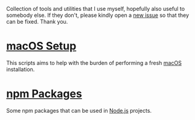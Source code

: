 Collection of tools and utilities that I use myself, hopefully also useful to somebody else. If they don't, please kindly open a [new issue](https://github.com/diogoeichert/utils/issues/new/choose) so that they can be fixed. Thank you.

# [macOS Setup](https://diogoeichert.github.io/utils/macos-setup)
This scripts aims to help with the burden of performing a fresh [macOS](https://www.apple.com/macos) installation.

# [npm Packages](https://www.npmjs.com/~diogoeichert)
Some npm packages that can be used in [Node.js](https://nodejs.org) projects.
